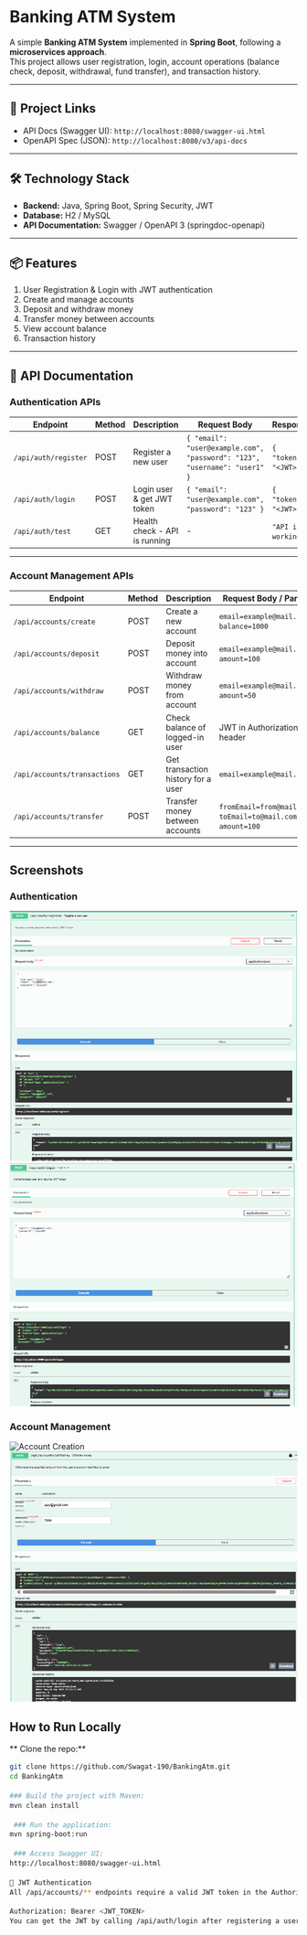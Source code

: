 # Banking ATM System

A simple **Banking ATM System** implemented in **Spring Boot**, following a **microservices approach**.  
This project allows user registration, login, account operations (balance check, deposit, withdrawal, fund transfer), and transaction history.

---

## 🔗 Project Links

- API Docs (Swagger UI): `http://localhost:8080/swagger-ui.html`  
- OpenAPI Spec (JSON): `http://localhost:8080/v3/api-docs`  

---

## 🛠 Technology Stack

- **Backend:** Java, Spring Boot, Spring Security, JWT  
- **Database:** H2 / MySQL  
- **API Documentation:** Swagger / OpenAPI 3 (springdoc-openapi)  

---

## 📦 Features

1. User Registration & Login with JWT authentication  
2. Create and manage accounts  
3. Deposit and withdraw money  
4. Transfer money between accounts  
5. View account balance  
6. Transaction history  

---

## 📖 API Documentation

### Authentication APIs

| Endpoint           | Method | Description                         | Request Body                                  | Response                |
|-------------------|--------|-------------------------------------|-----------------------------------------------|-------------------------|
| `/api/auth/register` | POST   | Register a new user                 | `{ "email": "user@example.com", "password": "123", "username": "user1" }` | `{ "token": "<JWT>" }` |
| `/api/auth/login`    | POST   | Login user & get JWT token          | `{ "email": "user@example.com", "password": "123" }` | `{ "token": "<JWT>" }` |
| `/api/auth/test`     | GET    | Health check - API is running      | -                                             | `"API is working!"`     |

---

### Account Management APIs

| Endpoint                    | Method | Description                                   | Request Body / Params                          | Response                  |
|------------------------------|--------|-----------------------------------------------|-----------------------------------------------|---------------------------|
| `/api/accounts/create`       | POST   | Create a new account                          | `email=example@mail.com, balance=1000`       | `Account` object          |
| `/api/accounts/deposit`      | POST   | Deposit money into account                    | `email=example@mail.com, amount=100`         | Updated `Account` object  |
| `/api/accounts/withdraw`     | POST   | Withdraw money from account                   | `email=example@mail.com, amount=50`          | Updated `Account` object  |
| `/api/accounts/balance`      | GET    | Check balance of logged-in user              | JWT in Authorization header                   | `{ "balance": 1000 }`     |
| `/api/accounts/transactions` | GET    | Get transaction history for a user           | `email=example@mail.com`                      | `List<Transaction>`       |
| `/api/accounts/transfer`     | POST   | Transfer money between accounts              | `fromEmail=from@mail.com, toEmail=to@mail.com, amount=100` | `true/false`             |

---
## Screenshots

### Authentication
![UserRegestration APIs](UserRegister.png)
![UserLogin APIs](UserLogin.png)

### Account Management
![Account Creation](UserAccountCreate.png)
![Withdraw Balance Creation](UserWithdraw.png)

##  How to Run Locally

** Clone the repo:**
```bash
git clone https://github.com/Swagat-190/BankingAtm.git
cd BankingAtm

### Build the project with Maven:
mvn clean install

 ### Run the application:
mvn spring-boot:run

 ### Access Swagger UI:
http://localhost:8080/swagger-ui.html

🔐 JWT Authentication
All /api/accounts/** endpoints require a valid JWT token in the Authorization header:

Authorization: Bearer <JWT_TOKEN>
You can get the JWT by calling /api/auth/login after registering a user.
